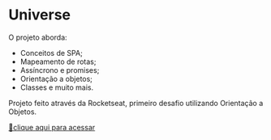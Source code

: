 # Universe

 O projeto aborda:
 
- Conceitos de SPA;
- Mapeamento de rotas;
- Assíncrono e promises;
- Orientação a objetos;
- Classes e muito mais.

Projeto feito através da Rocketseat, primeiro desafio utilizando Orientação a Objetos. 

[🔗clique aqui para acessar](https://larissaaleall.github.io/Universe/Universe/)
